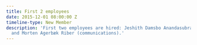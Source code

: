 ```yaml
---
title: First 2 employees
date: 2015-12-01 08:00:00 Z
timeline-type: New Member
description: 'First two employees are hired: Jeshith Damsbo Anandasubramaniam (engineering)
  and Morten Agerbæk Riber (communications).'
---
```

